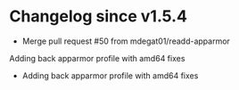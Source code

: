 # Changelog since v1.5.4
- Merge pull request #50 from mdegat01/readd-apparmor

Adding back apparmor profile with amd64 fixes 
- Adding back apparmor profile with amd64 fixes 
